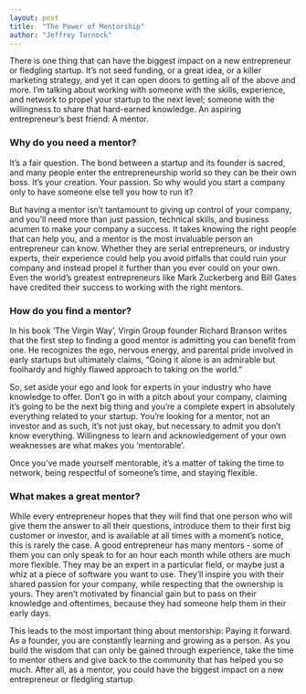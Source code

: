 ```yaml
---
layout: post
title:  "The Power of Mentorship"
author: "Jeffrey Turnock"
---
```


There is one thing that can have the biggest impact on a new entrepreneur or fledgling startup. It’s not seed funding, or a great idea, or a killer marketing strategy, and yet it can open doors to getting all of the above and more. I’m talking about working with someone with the skills, experience, and network to propel your startup to the next level; someone with the willingness to share that hard-earned knowledge. An aspiring entrepreneur’s best friend: A mentor.

### Why do you need a mentor?

It’s a fair question. The bond between a startup and its founder is sacred, and many people enter the entrepreneurship world so they can be their own boss. It’s your creation. Your passion. So why would you start a company only to have someone else tell you how to run it?

But having a mentor isn’t tantamount to giving up control of your company, and you’ll need more than just passion, technical skills, and business acumen to make your company a success. It takes knowing the right people that can help you, and a mentor is the most invaluable person an entrepreneur can know. Whether they are serial entrepreneurs, or industry experts, their experience could help you avoid pitfalls that could ruin your company and instead propel it further than you ever could on your own. Even the world’s greatest entrepreneurs like Mark Zuckerberg and Bill Gates have credited their success to working with the right mentors.

### How do you find a mentor?

In his book ‘The Virgin Way’, Virgin Group founder Richard Branson writes that the first step to finding a good mentor is admitting you can benefit from one. He recognizes the ego, nervous energy, and parental pride involved in early startups but ultimately claims, “Going it alone is an admirable but foolhardy and highly flawed approach to taking on the world.”

So, set aside your ego and look for experts in your industry who have knowledge to offer. Don’t go in with a pitch about your company, claiming it’s going to be the next big thing and you’re a complete expert in absolutely everything related to your startup. You’re looking for a mentor, not an investor and as such, it’s not just okay, but necessary to admit you don’t know everything. Willingness to learn and acknowledgement of your own weaknesses are what makes you ‘mentorable’.

Once you’ve made yourself mentorable, it’s a matter of taking the time to network, being respectful of someone’s time, and staying flexible.

### What makes a great mentor?

While every entrepreneur hopes that they will find that one person who will give them the answer to all their questions, introduce them to their first big customer or investor, and is available at all times with a moment’s notice, this is rarely the case. A good entrepreneur has many mentors - some of them you can only speak to for an hour each month while others are much more flexible. They may be an expert in a particular field, or maybe just a whiz at a piece of software you want to use. They’ll inspire you with their shared passion for your company, while respecting that the ownership is yours. They aren’t motivated by financial gain but to pass on their knowledge and oftentimes, because they had someone help them in their early days.

This leads to the most important thing about mentorship: Paying it forward. As a founder, you are constantly learning and growing as a person. As you build the wisdom that can only be gained through experience, take the time to mentor others and give back to the community that has helped you so much. After all, as a mentor, you could have the biggest impact on a new entrepreneur or fledgling startup.

